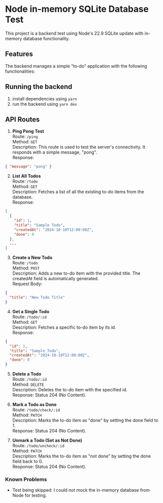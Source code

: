 # Node in-memory SQLite Database Test

This project is a backend test using Node's 22.9 SQLite update with in-memory database functionality.

## Features

The backend manages a simple "to-do" application with the following functionalities:

## Running the backend

1. install dependencies using `yarn`
2. run the backend using `yarn dev`

## API Routes

1. **Ping Pong Test**  
   Route: `/ping`  
   Method: `GET`  
   Description: This route is used to test the server's connectivity. It responds with a simple message, "pong".  
   Response:

```json
{ "message": "pong" }
```

2. **List All Todos**  
   Route: `/todo`  
   Method: `GET`  
   Description: Fetches a list of all the existing to-do items from the database.  
   Response:

```json
[
  {
    "id": 1,
    "title": "Sample Todo",
    "createdAt": "2024-10-10T12:00:00Z",
    "done": 0
  },
  ...
]
```

3. **Create a New Todo**  
   Route: `/todo`  
   Method: `POST`  
   Description: Adds a new to-do item with the provided title. The createdAt field is automatically generated.  
   Request Body:

```json
{
  "title": "New Todo Title"
}
```

4. **Get a Single Todo**  
   Route: `/todo/:id`  
   Method: `GET`  
   Description: Fetches a specific to-do item by its id.  
   Response:

```json
{
  "id": 1,
  "title": "Sample Todo",
  "createdAt": "2024-10-10T12:00:00Z",
  "done": 0
}
```

5. **Delete a Todo**  
   Route: `/todo/:id`  
   Method: `DELETE`  
   Description: Deletes the to-do item with the specified id.  
   Response: Status 204 (No Content).

6. **Mark a Todo as Done**  
   Route: `/todo/check/:id`  
   Method: `PATCH`  
   Description: Marks the to-do item as "done" by setting the done field to 1.  
   Response: Status 204 (No Content).

7. **Unmark a Todo (Set as Not Done)**  
   Route: `/todo/uncheck/:id`  
   Method: `PATCH`  
   Description: Marks the to-do item as "not done" by setting the done field back to 0.  
   Response: Status 204 (No Content).

### Known Problems

- Test being skipped: I could not mock the in-memory database from Node for testing.
